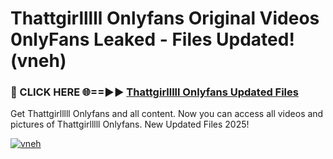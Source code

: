 # Thattgirlllll Onlyfans Original Videos 0nlyFans Leaked - Files Updated! (vneh)

<h3>🔴 CLICK HERE 🌐==►► <a href="https://best4dudes.click/HH4t6V" rel="nofollow">Thattgirlllll Onlyfans Updated Files</a></h3>

Get Thattgirlllll Onlyfans and all content. Now you can access all videos and pictures of Thattgirlllll Onlyfans. New Updated Files 2025!

[![vneh](https://github.com/user-attachments/assets/8c521d6e-e6e3-4a75-9320-d58ab9d79d5b)](https://best4dudes.click/HH4t6V)
